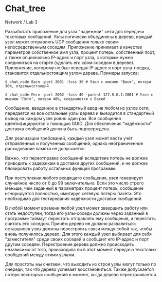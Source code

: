 # Chat_tree
 Network / Lab 3

Разработать приложение для узла "надежной" сети для передачи текстовых сообщений. Узлы логически объединены в дерево, каждый узел может отправлять UDP сообщения только своим непосредственным соседям. Приложение принимает в качестве параметров собственное имя узла, процент потерь, собственный порт, а также опционально IP-адрес и порт узла, с которым нужно соединиться на старте (сделать его свом соседом в дереве). Приложение, которому не был передан IP адрес и порт узла-предка, становится отдельностоящим узлом дерева. Примеры запуска:

```$ chat_node Вася -port 2001 -loss 30 # Узел с именем "Вася", потери 30%, отдельностоящий```

```$ chat_node Петя -port 2002 -loss 40 -parent 127.0.0.1:2001 # Узел с именем "Петя", потери 40%, соединяется с Васей```

Сообщение, введенное в стандартный ввод на любом из узлов сети, передается на все остальные узлы дерева и выводится в стандартный вывод на каждом узле ровно один раз. Все сообщения идентифицируются с помощью GUID. Для обеспечения "надёжности" доставка сообщений должна быть подтверждена.

Для реализации требований, каждый узел может вести учёт отправленных и полученных сообщений, однако неограниченное расходование памяти не допускается.

Важно, что переотправка сообщений вследствие потерь не должна приводить к задержкам в доставке других сообщений, и не должна блокировать работу остальных функций программы.

При поступлении любого входящего сообщения, узел генерирует случайное число от 0 до 99 включительно. Если это число строго меньше, чем заданный в параметрах процент потерь, сообщение игнорируется полностью, имитируя сетевую потерю пакета. Это необходимо для тестирования надёжности доставки сообщений.

В любой момент времени любой узел может завершить работу или стать недоступен, тогда его узлы-соседи должны через заданный в программе таймаут перестать отправлять ему сообщения, и перестать считать его соседом. Причём дерево не должно развалиться: оставшиеся узлы должны перестроить связи между собой так, чтобы вновь получилось дерево. Для этого каждый узел выбирает для себя "заместителя" среди своих соседей и сообщает его IP-адрес и порт другим соседям. Перестроение дерева должно происходить независимо от того, происходила ли в этот момент передача текстовых сообщений между этими узлами.

Для простоты мы считаем, что выходить из строя узлы могут только по очереди, так что дерево успевает восстановиться. Также допускается потеря некоторых сообщений в момент, когда дерево перестраивается.